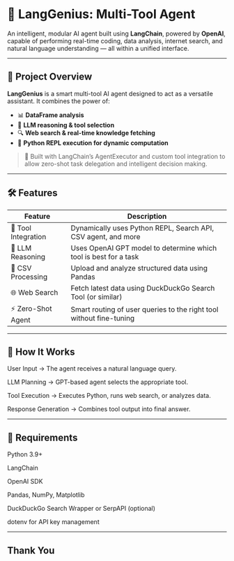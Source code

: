 # 🌟 LangGenius: Multi-Tool Agent

An intelligent, modular AI agent built using **LangChain**, powered by **OpenAI**, capable of performing real-time coding, data analysis, internet search, and natural language understanding — all within a unified interface.

---

## 🚀 Project Overview

**LangGenius** is a smart multi-tool AI agent designed to act as a versatile assistant. It combines the power of:

- 📊 **DataFrame analysis**  
- 🧠 **LLM reasoning & tool selection**  
- 🔍 **Web search & real-time knowledge fetching**  
- 🧮 **Python REPL execution for dynamic computation**

> 🧩 Built with LangChain’s AgentExecutor and custom tool integration to allow zero-shot task delegation and intelligent decision making.

---

## 🛠️ Features

| Feature              | Description                                                                 |
|----------------------|-----------------------------------------------------------------------------|
| 🔧 Tool Integration  | Dynamically uses Python REPL, Search API, CSV agent, and more                |
| 🧠 LLM Reasoning      | Uses OpenAI GPT model to determine which tool is best for a task             |
| 📂 CSV Processing     | Upload and analyze structured data using Pandas                             |
| 🌐 Web Search         | Fetch latest data using DuckDuckGo Search Tool (or similar)                 |
| ⚡ Zero-Shot Agent    | Smart routing of user queries to the right tool without fine-tuning         |

---

## 🔄 How It Works
User Input → The agent receives a natural language query.

LLM Planning → GPT-based agent selects the appropriate tool.

Tool Execution → Executes Python, runs web search, or analyzes data.

Response Generation → Combines tool output into final answer.

---

## 🧩 Requirements
Python 3.9+

LangChain

OpenAI SDK

Pandas, NumPy, Matplotlib

DuckDuckGo Search Wrapper or SerpAPI (optional)

dotenv for API key management

---
Thank You
---
